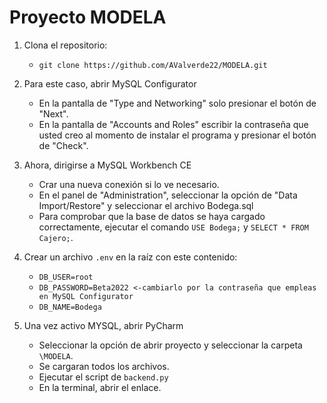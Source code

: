 # Proyecto MODELA

1. Clona el repositorio:
   - `git clone https://github.com/AValverde22/MODELA.git`

2. Para este caso, abrir MySQL Configurator
   - En la pantalla de "Type and Networking" solo presionar el botón de "Next".
   - En la pantalla de "Accounts and Roles" escribir la contraseña que usted creo al momento de instalar el programa y presionar el botón de "Check".

3. Ahora, dirigirse a MySQL Workbench CE
   - Crar una nueva conexión si lo ve necesario.
   - En el panel de "Administration", seleccionar la opción de "Data Import/Restore" y seleccionar el archivo Bodega.sql
   - Para comprobar que la base de datos se haya cargado correctamente, ejecutar el comando `USE Bodega;` y `SELECT * FROM Cajero;`.

4. Crear un archivo `.env` en la raíz con este contenido:
   - `DB_USER=root`
   - `DB_PASSWORD=Beta2022 <-cambiarlo por la contraseña que empleas en MySQL Configurator`
   - `DB_NAME=Bodega`
   
5. Una vez activo MYSQL, abrir PyCharm
   - Seleccionar la opción de abrir proyecto y seleccionar la carpeta `\MODELA`.
   - Se cargaran todos los archivos.
   - Ejecutar el script de `backend.py`
   - En la terminal, abrir el enlace.
